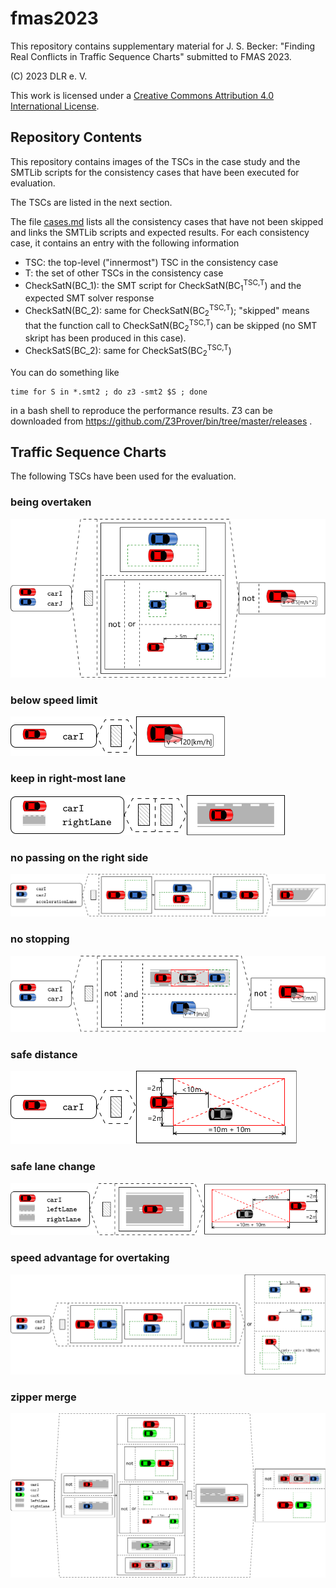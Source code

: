 # fmas2023
This repository contains supplementary material for J. S. Becker: "Finding Real Conflicts in Traffic Sequence Charts" submitted to FMAS 2023. 

(C) 2023 DLR e. V. 

This work is licensed under a [Creative Commons Attribution 4.0 International License](https://creativecommons.org/licenses/by/4.0/).

## Repository Contents
This repository contains images of the TSCs in the case study and the SMTLib scripts for the consistency cases that have been executed for evaluation. 

The TSCs are listed in the next section. 

The file [cases.md](cases.md) lists all the consistency cases that have not been skipped and links the SMTLib scripts and expected results. For each consistency case, it contains an entry with the following information

* TSC: the top-level ("innermost") TSC in the consistency case
* T: the set of other TSCs in the consistency case
* CheckSatN(BC_1): the SMT script for CheckSatN(BC<sub>1</sub><sup>TSC,T</sup>) and the expected SMT solver response 
* CheckSatN(BC_2): same for CheckSatN(BC<sub>2</sub><sup>TSC,T</sup>); "skipped" means that the function call to CheckSatN(BC<sub>2</sub><sup>TSC,T</sup>) can be skipped (no SMT skript has been produced in this case). 
* CheckSatS(BC_2): same for CheckSatS(BC<sub>2</sub><sup>TSC,T</sup>)

You can do something like 
```[bash]
time for S in *.smt2 ; do z3 -smt2 $S ; done 
```
in a bash shell to reproduce the performance results. Z3 can be downloaded from https://github.com/Z3Prover/bin/tree/master/releases .

## Traffic Sequence Charts
The following TSCs have been used for the evaluation. 

### being overtaken
![being overtaken](beingOvertaken.png)

### below speed limit
![below speed limit](belowSpeedLimit.png)

### keep in right-most lane
![keep in right-most lane](keepInRightmostLane.png)

### no passing on the right side
![no passing on the right side](noPassingOnTheRightSide.png)

### no stopping
![no stoping](noStopping.png)

### safe distance
![safe distance](safeDistance.png)

### safe lane change
![safe lane change](safeLaneChange.png)

### speed advantage for overtaking
![speed advantage for overtaking](speedAdvantageForOvertaking.png)

### zipper merge
![zipper merge](zipperMerge.png)

